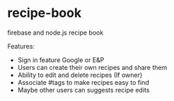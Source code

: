 # recipe-book
firebase and node.js recipe book

Features:
- Sign in feature Google or E&P
- Users can create their own recipes and share them
- Ability to edit and delete recipes (If owner)
- Associate #tags to make recipes easy to find
- Maybe other users can suggests recipe edits